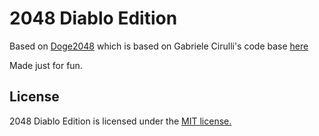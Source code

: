 # 2048 Diablo Edition
Based on [Doge2048](https://github.com/laferrera/doge2048/) which is based on Gabriele Cirulli's code base [here](https://github.com/gabrielecirulli/2048)

Made just for fun.

## License
2048 Diablo Edition is licensed under the [MIT license.](https://github.com/frutality/2048-diablo-edition/blob/master/LICENSE.txt)

